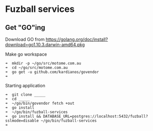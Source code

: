 # Fuzball services

## Get "GO"ing

Download GO from <https://golang.org/doc/install?download=go1.10.3.darwin-amd64.pkg> 

Make go workspace

```
➜  mkdir -p ~/go/src/motome.com.au
➜  cd ~/go/src/motome.com.au
➜  go get -u github.com/kardianos/govendor
➜  
```

Starting application

```
➜  git clone _____
➜  cd _____
➜  ~/go/bin/govendor fetch +out
➜  go install
➜  ~/go/bin/fuzball-services
➜  go install && DATABASE_URL=postgres://localhost:5432/fuzball?sslmode=disable ~/go/bin/fuzball-services
➜  
```